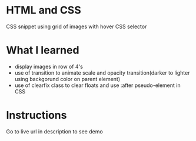 # HTML and CSS

CSS snippet using grid of images with hover CSS selector

# What I learned

- display images in row of 4's
- use of transition to animate scale and opacity transition(darker to lighter using backgorund color on parent element)
- use of clearfix class to clear floats and use :after pseudo-element in CSS

# Instructions

Go to live url in description to see demo
